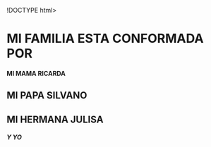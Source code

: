 !DOCTYPE html>
<html lang="en">
<head>
    <meta charset="UTF-8">
    <meta name="viewport" content="width=device-width, initial-scale=1.0">
    <title>FAMILIA</title>
</head>
<body>
    <h1>MI FAMILIA ESTA CONFORMADA POR</h1>
   <H4>MI MAMA RICARDA</H4>
    <H2>MI PAPA SILVANO
        <H2>MI HERMANA JULISA</H2>
        <H5>Y YO </H5>
</body>
</html>
